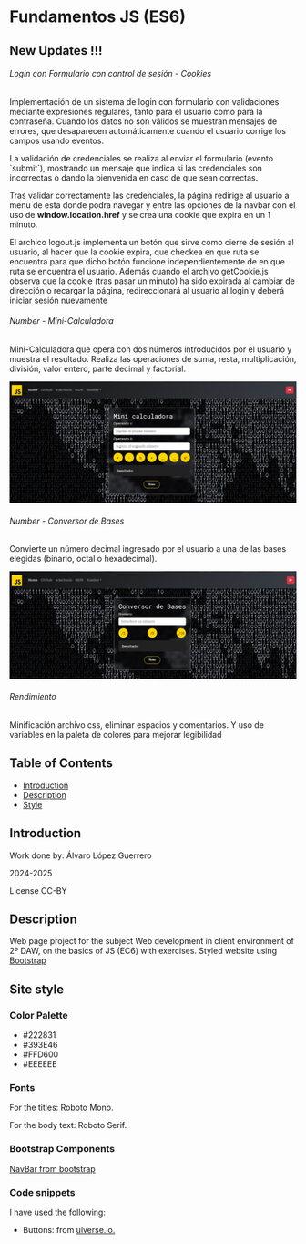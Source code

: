 <h1>Fundamentos JS (ES6)</h1>

<h2>New Updates !!!</h2>
<h6>Login con Formulario con control de sesión - Cookies</h6>
<p>Implementación de un sistema de login con formulario con validaciones mediante expresiones regulares, tanto para el usuario como para la contraseña. Cuando los datos no son válidos se muestran mensajes de errores, que desaparecen automáticamente cuando el usuario corrige los campos usando eventos.</p>
<p>La validación de credenciales se realiza al enviar el formulario (evento `submit`), mostrando un mensaje que indica si las credenciales son incorrectas o dando la bienvenida en caso de que sean correctas.</p>
<p>Tras validar correctamente las credenciales, la página redirige al usuario a menu de esta donde podra navegar y entre las opciones de la navbar con el uso de <b>window.location.href</b> y se crea una cookie que expira en un 1 minuto.</p>
<p>El archico logout.js implementa un botón que sirve como cierre de sesión al usuario, al hacer que la cookie expira, que checkea en que ruta se encuentra para que dicho botón funcione independientemente de en que ruta se encuentra el usuario. Además cuando el archivo getCookie.js observa que la cookie (tras pasar un minuto) ha sido expirada al cambiar de dirección o recargar la página, redireccionará al usuario al login y deberá iniciar sesión nuevamente</p>
<h6>Number - Mini-Calculadora</h6>
<p>Mini-Calculadora que opera con dos números introducidos por el usuario y muestra el resultado. Realiza las operaciones de suma, resta, multiplicación, división, valor entero, parte decimal y factorial.</p>
<img src="./img/calculadoramini.jpg">

<h6>Number - Conversor de Bases</h6>
<p>Convierte un número decimal ingresado por el usuario a una de las bases elegidas (binario, octal o hexadecimal).</p>
<img src="./img/conversosbases.jpg">


<h6>Rendimiento</h6>
<p>Minificación archivo css, eliminar espacios y comentarios. Y uso de variables en la paleta de colores para mejorar legibilidad</p>

<h2>Table of Contents</h2>
<ul>
  <li><a href="#introduccion">Introduction</a></li>
  <li><a href="#descripcion">Description</a></li>
  <li><a href="#estilo">Style</a></li>
</ul>

<h2 id="introduccion">Introduction</h2>
<p>Work done by: Álvaro López Guerrero</p>
<p>2024-2025</p>
<p>License CC-BY</p>

<h2 id="descripcion">Description</h2>
<p>Web page project for the subject Web development in client environment of 2º DAW, on the basics of JS (EC6) with exercises. Styled website using <a href ="https://getbootstrap.com/">Bootstrap</a></p>

<h2 id="estilo">Site style</h2>
<h3>Color Palette</h3>
<ul>
  <li>#222831</li>  
  <li>#393E46</li>
  <li>#FFD600</li>
  <li>#EEEEEE</li>
</ul>

<h3>Fonts</h3>
<p>For the titles: Roboto Mono.</p>
<p>For the body text: Roboto Serif.</p>

<h3>Bootstrap Components</h3>
<a href ="https://getbootstrap.com/docs/5.3/components/navbar/#how-it-works"><p>NavBar from bootstrap</p></a>

<h3 id="snippets">Code snippets</h3>
<p>I have used the following:</p>
<ul>
  <li>Buttons: from <a href="https://uiverse.io/all?search=button">uiverse.io.</a> </li>
</ul>
